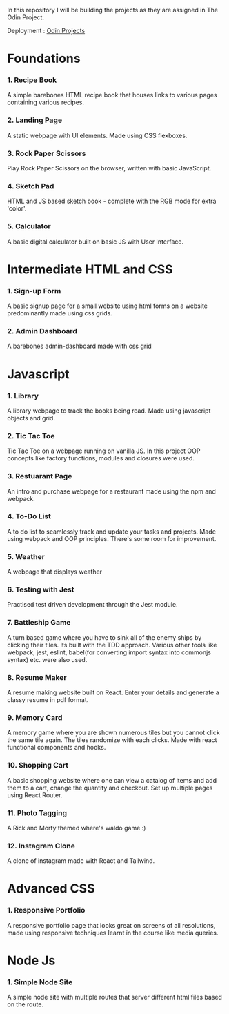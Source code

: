 In this repository I will be building the projects as they are assigned in The Odin Project.

Deployment : <a href='https://srivathsa-yashwanth.github.io/odin_projects/' target='_blank'>Odin Projects</a>

<h1>Foundations</h1>

<h3>1. Recipe Book</h3>
<p>A simple barebones HTML recipe book that houses links to various pages containing various recipes.</p>

<h3>2. Landing Page</h3>
<p>A static webpage with UI elements. Made using CSS flexboxes.</p>

<h3>3. Rock Paper Scissors</h3>
<p>Play Rock Paper Scissors on the browser, written with basic JavaScript. </p>

<h3>4. Sketch Pad </h3>
<p>HTML and JS based sketch book - complete with the RGB mode for extra 'color'. </p>

<h3>5. Calculator</h3>
<p>A basic digital calculator built on basic JS with User Interface.</p>

<h1>Intermediate HTML and CSS </h1>

<h3>1. Sign-up Form</h3>
<p>A basic signup page for a small website using html forms on a website predominantly made using css grids.</p>

<h3>2. Admin Dashboard</h3>
<p>A barebones admin-dashboard made with css grid</p>

<h1>Javascript</h1>

<h3>1. Library </h3>
<p>A library webpage to track the books being read. Made using javascript objects and grid.</p>

<h3>2. Tic Tac Toe </h3>
<p>Tic Tac Toe on a webpage running on vanilla JS. In this project OOP concepts like factory functions, modules 
    and closures were used. </p>

<h3>3. Restuarant Page </h3>
<p> An intro and purchase webpage for a restaurant made using the npm and webpack.</p>

<h3>4. To-Do List</h3>
<p> A to do list to seamlessly track and update your tasks and projects. Made using webpack and OOP principles. There's some room for improvement.
</p>

<h3>5. Weather</h3>
<p> A webpage that displays weather

<h3>6. Testing with Jest</h3>
<p> Practised test driven development through the Jest module.
</p>

<h3>7. Battleship Game</h3>
<p> A turn based game where you have to sink all of the enemy ships by clicking their tiles. Its built with the TDD approach. Various other tools like webpack, jest, eslint, babel(for converting import syntax into commonjs syntax) etc. were also used.
</p>

<h3>8. Resume Maker</h3>
<p> A resume making website built on React. Enter your details and generate a classy resume in pdf format.
</p>

<h3>9. Memory Card</h3>
<p> A memory game where you are shown numerous tiles but you cannot click the same tile again. The tiles randomize with each clicks. Made with react functional components and hooks.
</p>

<h3>10. Shopping Cart</h3>
<p> A basic shopping website where one can view a catalog of items and add them to a cart, change the quantity and checkout. Set up multiple pages using React Router.
</p>

<h3>11. Photo Tagging</h3>
<p> A Rick and Morty themed where's waldo game :)
</p>

<h3>12. Instagram Clone</h3>
<p> A clone of instagram made with React and Tailwind.
</p>

<h1>Advanced CSS</h1>
<h3>1. Responsive Portfolio</h3>
<p> A responsive portfolio page that looks great on screens of all resolutions, made using responsive techniques learnt in the course like media queries. </p>

<h1>Node Js</h1>
<h3>1. Simple Node Site</h3>
<p> A simple node site with multiple routes that server different html files based on the route. </p>
